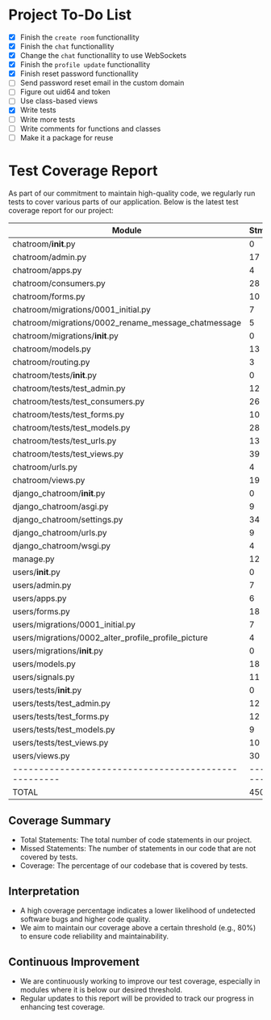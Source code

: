 # Project To-Do List

- [x] Finish the `create room` functionallity
- [x] Finish the `chat` functionallity
- [x] Change the `chat` functionallity to use WebSockets
- [x] Finish the `profile update` functionallity
- [x] Finish reset password functionallity
- [ ] Send password reset email in the custom domain
- [ ] Figure out uid64 and token
- [ ] Use class-based views
- [x] Write tests
- [ ] Write more tests
- [ ] Write comments for functions and classes
- [ ] Make it a package for reuse

# Test Coverage Report

As part of our commitment to maintain high-quality code, we regularly run tests to cover various parts of our application. Below is the latest test coverage report for our project:

| Module                                               | Stmts   | Miss   | Cover  |
| ---------------------------------------------------- | ------- | ------ | ------ |
| chatroom/**init**.py                                 | 0       | 0      | 100%   |
| chatroom/admin.py                                    | 17      | 1      | 94%    |
| chatroom/apps.py                                     | 4       | 0      | 100%   |
| chatroom/consumers.py                                | 28      | 1      | 96%    |
| chatroom/forms.py                                    | 10      | 0      | 100%   |
| chatroom/migrations/0001_initial.py                  | 7       | 0      | 100%   |
| chatroom/migrations/0002_rename_message_chatmessage  | 5       | 0      | 100%   |
| chatroom/migrations/**init**.py                      | 0       | 0      | 100%   |
| chatroom/models.py                                   | 13      | 0      | 100%   |
| chatroom/routing.py                                  | 3       | 3      | 0%     |
| chatroom/tests/**init**.py                           | 0       | 0      | 100%   |
| chatroom/tests/test_admin.py                         | 12      | 0      | 100%   |
| chatroom/tests/test_consumers.py                     | 26      | 0      | 100%   |
| chatroom/tests/test_forms.py                         | 10      | 0      | 100%   |
| chatroom/tests/test_models.py                        | 28      | 0      | 100%   |
| chatroom/tests/test_urls.py                          | 13      | 0      | 100%   |
| chatroom/tests/test_views.py                         | 39      | 6      | 85%    |
| chatroom/urls.py                                     | 4       | 0      | 100%   |
| chatroom/views.py                                    | 19      | 2      | 89%    |
| django_chatroom/**init**.py                          | 0       | 0      | 100%   |
| django_chatroom/asgi.py                              | 9       | 9      | 0%     |
| django_chatroom/settings.py                          | 34      | 0      | 100%   |
| django_chatroom/urls.py                              | 9       | 1      | 89%    |
| django_chatroom/wsgi.py                              | 4       | 4      | 0%     |
| manage.py                                            | 12      | 2      | 83%    |
| users/**init**.py                                    | 0       | 0      | 100%   |
| users/admin.py                                       | 7       | 0      | 100%   |
| users/apps.py                                        | 6       | 0      | 100%   |
| users/forms.py                                       | 18      | 0      | 100%   |
| users/migrations/0001_initial.py                     | 7       | 0      | 100%   |
| users/migrations/0002_alter_profile_profile_picture  | 4       | 0      | 100%   |
| users/migrations/**init**.py                         | 0       | 0      | 100%   |
| users/models.py                                      | 18      | 4      | 78%    |
| users/signals.py                                     | 11      | 0      | 100%   |
| users/tests/**init**.py                              | 0       | 0      | 100%   |
| users/tests/test_admin.py                            | 12      | 0      | 100%   |
| users/tests/test_forms.py                            | 12      | 1      | 92%    |
| users/tests/test_models.py                           | 9       | 0      | 100%   |
| users/tests/test_views.py                            | 10      | 0      | 100%   |
| users/views.py                                       | 30      | 19     | 37%    |
| ---------------------------------------------------- | ------- | ------ | ------ |
| TOTAL                                                | 450     | 53     | 88%    |

## Coverage Summary

- Total Statements: The total number of code statements in our project.
- Missed Statements: The number of statements in our code that are not covered by tests.
- Coverage: The percentage of our codebase that is covered by tests.

## Interpretation

- A high coverage percentage indicates a lower likelihood of undetected software bugs and higher code quality.
- We aim to maintain our coverage above a certain threshold (e.g., 80%) to ensure code reliability and maintainability.

## Continuous Improvement

- We are continuously working to improve our test coverage, especially in modules where it is below our desired threshold.
- Regular updates to this report will be provided to track our progress in enhancing test coverage.
